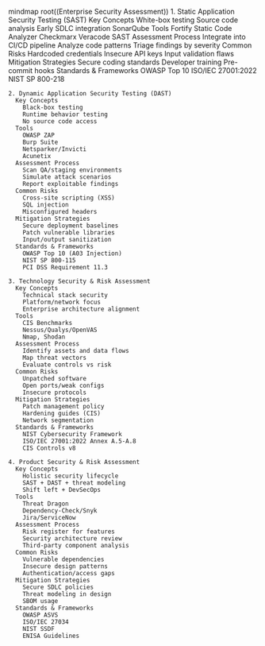 mindmap
  root((Enterprise Security Assessment))
    1. Static Application Security Testing (SAST)
      Key Concepts
        White-box testing
        Source code analysis
        Early SDLC integration
        SonarQube
      Tools
        Fortify Static Code Analyzer
        Checkmarx
        Veracode SAST
      Assessment Process
        Integrate into CI/CD pipeline
        Analyze code patterns
        Triage findings by severity
      Common Risks
        Hardcoded credentials
        Insecure API keys
        Input validation flaws
      Mitigation Strategies
        Secure coding standards
        Developer training
        Pre-commit hooks
      Standards & Frameworks
        OWASP Top 10
        ISO/IEC 27001:2022
        NIST SP 800-218
    
    2. Dynamic Application Security Testing (DAST)
      Key Concepts
        Black-box testing
        Runtime behavior testing
        No source code access
      Tools
        OWASP ZAP
        Burp Suite
        Netsparker/Invicti
        Acunetix
      Assessment Process
        Scan QA/staging environments
        Simulate attack scenarios
        Report exploitable findings
      Common Risks
        Cross-site scripting (XSS)
        SQL injection
        Misconfigured headers
      Mitigation Strategies
        Secure deployment baselines
        Patch vulnerable libraries
        Input/output sanitization
      Standards & Frameworks
        OWASP Top 10 (A03 Injection)
        NIST SP 800-115
        PCI DSS Requirement 11.3
    
    3. Technology Security & Risk Assessment
      Key Concepts
        Technical stack security
        Platform/network focus
        Enterprise architecture alignment
      Tools
        CIS Benchmarks
        Nessus/Qualys/OpenVAS
        Nmap, Shodan
      Assessment Process
        Identify assets and data flows
        Map threat vectors
        Evaluate controls vs risk
      Common Risks
        Unpatched software
        Open ports/weak configs
        Insecure protocols
      Mitigation Strategies
        Patch management policy
        Hardening guides (CIS)
        Network segmentation
      Standards & Frameworks
        NIST Cybersecurity Framework
        ISO/IEC 27001:2022 Annex A.5-A.8
        CIS Controls v8
    
    4. Product Security & Risk Assessment
      Key Concepts
        Holistic security lifecycle
        SAST + DAST + threat modeling
        Shift left + DevSecOps
      Tools
        Threat Dragon
        Dependency-Check/Snyk
        Jira/ServiceNow
      Assessment Process
        Risk register for features
        Security architecture review
        Third-party component analysis
      Common Risks
        Vulnerable dependencies
        Insecure design patterns
        Authentication/access gaps
      Mitigation Strategies
        Secure SDLC policies
        Threat modeling in design
        SBOM usage
      Standards & Frameworks
        OWASP ASVS
        ISO/IEC 27034
        NIST SSDF
        ENISA Guidelines
